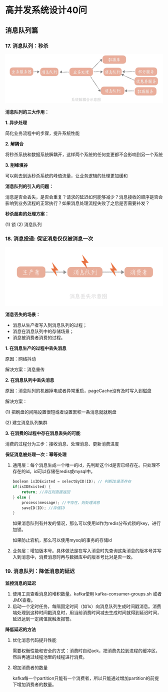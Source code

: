 # 高并发系统设计40问

## 消息队列篇

### 17. 消息队列：秒杀

![mq_second_kill](./assets/mq_second_kill.webp)

**消息队列的三大作用：**

**1. 异步处理**

简化业务流程中的步骤，提升系统性能

**2. 解耦合**

将秒杀系统和数据系统解耦开，这样两个系统的任何变更都不会影响到另一个系统

**3. 削峰填谷**

可以削去到达秒杀系统的峰值流量，让业务逻辑的处理更加缓和

**消息队列的引入的问题：**

消息是否会丢失，是否会重复？请求的延迟如何能够减少？消息接收的顺序是否会影响到业务流程的正常执行？如果消息处理流程失败了之后是否需要补发？

**秒杀超卖的处理方案：**

(1) 锁   (2) 消息队列





### 18. 消息投递: 保证消息仅仅被消息一次

![mq_drop_message](./assets/mq_drop_message.webp)

**消息丢失的场景：**

- 消息从生产者写入到消息队列的过程；
- 消息在消息队列中的存储场景；
- 消息被消费者消费的过程。

**1. 在消息生产的过程中丢失消息**

原因：网络抖动

解决方案：消息重传

**2. 在消息队列中丢失消息**

原因：消息队列的机器掉电或者异常重启，pageCache没有及时写入到磁盘

解决方案：

(1) 把刷盘的间隔设置很短或者设置累积一条消息就就刷盘

(2) 建立消息队列集群

**3. 在消费的过程中存在消息丢失的可能**

消费的过程分为三步：接收消息、处理消息、更新消费进度

**保证消息被处理一次：幂等处理**

1. 通用层：每个消息生成一个唯一的id，先判断这个id是否已经存在。只处理不存在的id。id可以存储在redis或mysql中。

   ```cpp
   boolean isIDExisted = selectByID(ID); // 判断ID是否存在
   if(isIDExisted) { 
       return; //存在则直接返回
   } else { 
       process(message); //不存在，则处理消息 
       saveID(ID); //存储ID
   }
   ```

   如果消息队列有并发的情况，那么可以使用id作为redis分布式锁的key，进行加锁。

   如果防止宕机，那么可以使用mysql的事务的存储id

2. 业务层：增加版本号。具体做法是在写入消息时先查询这条消息的版本号并写入到消息中，消费消息时再与数据库中的版本号比对是否一致。



### 19. 消息队列：降低消息的延迟

**监控消息的延迟**

1. 使用工具查看消息的堆积数量。kafka使用 kafka-consumer-groups.sh 或者 JMX查看。
2. 启动一个定时任务，每隔固定时间（如1s）向消息队列生成时间戳消息。消费端处理到这种时间戳消息时，用当前消费时间减去生成时间就得到延迟时间，延迟达到一定阈值就触发报警。

**降低延迟的方法**

1. 优化消息代码提升性能

   需要权衡性能和安全的方式：消费时自动ack，把消费先拉到进程的缓冲区，然后再通过线程池里的线程进行消费。

2. 增加消费者的数量

   kafka每一个partition只能有一个消费者，所以只能通过增加partition的前提下增加消费者的数量。
